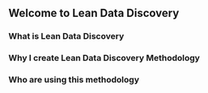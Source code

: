 ## Welcome to Lean Data Discovery 

### What is Lean Data Discovery
### Why I create Lean Data Discovery Methodology
### Who are using this methodology
